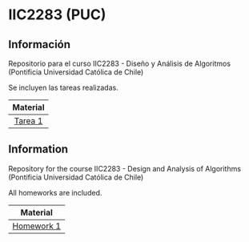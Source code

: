 IIC2283 (PUC)
=============

Información
-----------

Repositorio para el curso IIC2283 - Diseño y Análisis de Algoritmos (Pontificia Universidad Católica de Chile)

Se incluyen las tareas realizadas.

|Material|
|:-:|
|[Tarea 1](T1)|



Information
-----------

Repository for the course IIC2283 - Design and Analysis of Algorithms (Pontificia Universidad Católica de Chile)

All homeworks are included.

|Material|
|:-:|
|[Homework 1](T1)|
